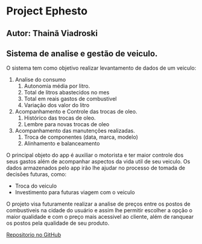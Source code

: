 # Project Ephesto

## __Autor:__ Thainã Viadroski

## Sistema de analise e gestão de veiculo. 


O sistema tem como objetivo realizar levantamento de dados de um veiculo:
   1. Analise do consumo
      1. Autonomia média por litro. 
      2. Total de litros abastecidos no mes 
      3. Total em reais gastos de combustivel 
      4. Variação dos valor do litro
   2. Acompanhamento e Controle das trocas de oleo.  
      1. Histórico das trocas de oleo. 
      2. Lembre para novas trocas de oleo   
   3. Acompanhamento das manutenções realizadas.
      1. Troca de componentes (data, marca, modelo)
      2. Alinhamento e balanceamento
   
O principal objeto do app é auxiliar o motorista e ter maior controle dos seus gastos além de acompanhar aspectos da vida util de seu veiculo. Os dados armazenados pelo app irão lhe ajudar no processo de tomada de decisões futuras, como: 
   - Troca do veiculo
   - Investimento para futuras viagem com o veiculo

   

O projeto visa futuramente realizar a analise de preços entre os postos de combustiveis na cidade do usuário e assim lhe permitir escolher a opção o maior qualidade e com o preço mais acessivel ao cliente, além de ranquear os postos pela qualidade de seu produto.

[Repositorio no GitHub](https://github.com/thainaviadroski/projeto_ephesto)